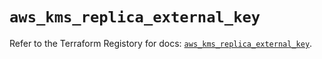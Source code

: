 # `aws_kms_replica_external_key`

Refer to the Terraform Registory for docs: [`aws_kms_replica_external_key`](https://registry.terraform.io/providers/hashicorp/aws/4.65.0/docs/resources/kms_replica_external_key).
